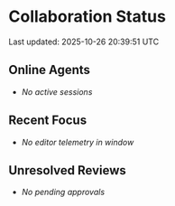 # Collaboration Status

Last updated: 2025-10-26 20:39:51 UTC

## Online Agents
- _No active sessions_

## Recent Focus
- _No editor telemetry in window_

## Unresolved Reviews
- _No pending approvals_
